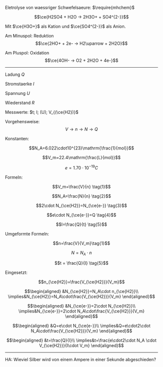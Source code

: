 Eletrolyse von waessriger Schwefelsaeure: $\require{mhchem}$

$$\ce{H2SO4 + H2O -> 2H3O+ + SO4^{2-}}$$

Mit $\ce{H3O+}$ als Kation und $\ce{SO4^{2-}}$ als Anion.

Am Minuspol: Reduktion
$$\ce{2HO+ + 2e- -> H2\uparrow + 2H2O}$$

Am Pluspol: Oxidation
$$\ce{4OH- -> O2 + 2H2O + 4e-}$$

---

Ladung $Q$

Stromstaerke $I$

Spannung $U$

Wiederstand $R$

Messwerte: $t; I; (U); V_{(\ce{H2})}$

Vorgehensweise:
$$V \rightarrow n \rightarrow N \rightarrow Q$$

Konstanten:

$$N_A=6.022\cdot10^{23}\mathrm{\frac{1}{mol}}$$

$$V_m=22.4\mathrm{\frac{L}{mol}}$$

$$e=1.70\cdot10^{-19}C$$

Formeln:

$$V_m=\frac{V}{n} \tag{1}$$

$$N_A=\frac{N}{n} \tag{2}$$

$$2\cdot N_{\ce{H2}}=N_{\ce{e-}} \tag{3}$$

$$e\cdot N_{\ce{e-}}=Q \tag{4}$$

$$I=\frac{Q}{t} \tag{5}$$

Umgeformte Formeln:

$$n=\frac{V}{V_m}\tag{1}$$

$$N=N_A\cdot n\tag{2}$$

$$t = \frac{Q}{I} \tag{5}$$

Eingesetzt:

$$n_{\ce{H2}}=\frac{V_{\ce{H2}}}{V_m}$$

$$\begin{aligned}
&N_{\ce{H2}}=N_A\cdot n_{\ce{H2}}\\
\implies&N_{\ce{H2}}=N_A\cdot\frac{V_{\ce{H2}}}{V_m}
\end{aligned}$$

$$\begin{aligned}
&N_{\ce{e-}}=2\cdot N_{\ce{H2}}\\
\implies&N_{\ce{e-}}=2\cdot N_A\cdot\frac{V_{\ce{H2}}}{V_m}
\end{aligned}$$

$$\begin{aligned}
&Q=e\cdot N_{\ce{e-}}\\
\implies&Q=e\cdot2\cdot N_A\cdot\frac{V_{\ce{H2}}}{V_m}
\end{aligned}$$

$$\begin{aligned}
&t=\frac{Q}{I}\\
\implies&t=\frac{e\cdot2\cdot N_A \cdot V_{\ce{H2}}}{I\cdot V_m}
\end{aligned}$$


---

HA: Wieviel Silber wird von einem Ampere in einer Sekunde abgeschieden?